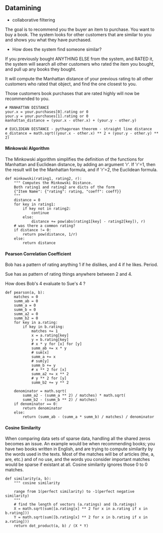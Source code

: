 ## Datamining

- collaborative filtering

The goal is to recommend you the buyer an item to purchase. You want to buy a book. The system looks for other customers that are similar to you and shows you what they have purchased.

- How does the system find someone similar?

If you previously bought ANYTHING ELSE from the system, and RATED it, the system will search all other customers who rated the item you bought, and pull up any books they bought.

It will compute the Manhattan distance of your previous rating to all other customers who rated that object, and find the one closest to you.

Those customers book purchases that are rated highly will now be recommended to you.

    # MANHATTAN DISTANCE
    your.x = your.purchases[0].rating or 0
    your.y = your.purchases[1].rating or 0
    manhattan_distance = (your.x - other.x) + (your.y - other.y)

    # EUCLIDEAN DISTANCE - pythagorean theorem - straight line distance
    e_distance = math.sqrt((your.x - other.x) ** 2 + (your.y - other.y) ** 2)

#### Minkowski Algorithm

The Minkowski algorithm simplifies the definition of the functions for Manhattan and Euclidean distance, by adding an argument 'r'. If 'r'=1, then the result will be the Manhattan formula, and if 'r'=2, the Euclidean formula.

    def minkowski(rating1, rating2, r):
        """ Computes the Minkowski Distance. 
        Both rating1 and rating2 are dicts of the form
        {"Item Name": {"rating": rating, "coeff": coeff}}
        """
        distance = 0
        for key in rating1:
            if key not in rating2:
                continue
            else:
                distance += pow(abs(rating1[key] - rating2[key]), r)
        # was there a common rating?
        if distance != 0:
            return pow(distance, 1/r)
        else:
            return distance

#### Pearson Correlation Coefficient

Bob has a pattern of rating anything 1 if he dislikes, and 4 if he likes. Period.

Sue has as pattern of rating things anywhere between 2 and 4.

How does Bob's 4 evaluate to Sue's 4 ?

    def pearson(a, b):
        matches = 0
        summ_ab = 0
        summ_a = 0
        summ_b = 0
        summ_a2 = 0
        summ_b2 = 0
        for key in a.rating:
            if key in b.rating:
                matches += 1
                x = a.rating[key]
                y = b.rating[key]
                # x * y for [x] for [y]
                summ_ab += x * y
                # sum[x]
                summ_a += x
                # sum[y]
                summ_b += y
                # x ** 2 for [x]
                summ_a2 += x ** 2
                # y ** 2 for [y]
                summ_b2 += y ** 2
        
        denominator = math.sqrt(
            summ_a2 - (summ_a ** 2) / matches) * math.sqrt(
            summ_b2 - (summ_b ** 2) / matches)
        if denominator == 0:
            return denominator
        else:
            return (summ_ab - (summ_a * summ_b) / matches) / denominator

#### Cosine Similarity

When comparing data sets of sparse data, handling all the shared zeros becomes an issue. An example would be when recommending books; you have two books written in English, and are trying to compute similarity by the words used in the texts. Most of the matches will be of articles (the, a, are, etc.) and of no use, and the words you consider important matches would be sparse if existant at all. Cosine similarity ignores those 0 to 0 matches.

    def similarity(a, b):
        """ cosine similarity
    
        range from 1(perfect similarity) to -1(perfect negative similarity)
        """
        # find the length of vectors (a.ratings) and (b.ratings)
        X = math.sqrt(sum([a.rating[x] ** 2 for x in a.rating if x in b.rating]))
        Y = math.sqrt(sum([b.rating[x] ** 2 for x in b.rating if x in a.rating]))
        return dot_product(a, b) / (X * Y)
